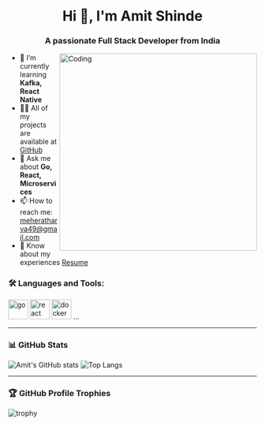 <h1 align="center">Hi 👋, I'm Amit Shinde</h1>
<h3 align="center">A passionate Full Stack Developer from India</h3>

<img align="right" alt="Coding" width="400" src="https://media.giphy.com/media/qgQUggAC3Pfv687qPC/giphy.gif" />

- 🌱 I’m currently learning **Kafka, React Native**
- 👨‍💻 All of my projects are available at [GitHub](https://github.com/amitshinde123)
- 💬 Ask me about **Go, React, Microservices**
- 📫 How to reach me: meheratharva49@gmail.com
- 📄 Know about my experiences [Resume](#)

### 🛠️ Languages and Tools:
<p align="left"> 
  <img src="https://cdn.jsdelivr.net/gh/devicons/devicon/icons/go/go-original.svg" alt="go" width="40" height="40"/>
  <img src="https://cdn.jsdelivr.net/gh/devicons/devicon/icons/react/react-original.svg" alt="react" width="40" height="40"/>
  <img src="https://cdn.jsdelivr.net/gh/devicons/devicon/icons/docker/docker-original.svg" alt="docker" width="40" height="40"/>
  ...
</p>

---

### 📊 GitHub Stats
![Amit's GitHub stats](https://github-readme-stats.vercel.app/api?username=amitshinde123&show_icons=true&theme=tokyonight)
![Top Langs](https://github-readme-stats.vercel.app/api/top-langs/?username=amitshinde123&layout=compact)

---

### 🏆 GitHub Profile Trophies
![trophy](https://github-profile-trophy.vercel.app/?username=amitshinde123)
